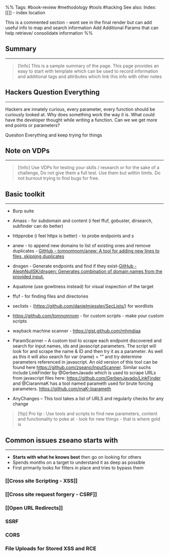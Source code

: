

%%
Tags: #book-review #methodology #tools #hacking 
See also: 
Index: [[]] - index location 

This is a commented section - wont see in the final render but can add useful info to map and search information
Add Additional Params that can help retrieve/ consolidate information
%%

## Summary 
---
> [!info] This is a sample summary of the page. This page provides an easy to start with template which can be used to record information and additional tags and attributes which link this info with other notes 

## Hackers Question Everything
---
Hackers are innately curious, every parameter, every function should be curiously looked at. Why does something work the way it is. What could have the developer thought while writing a function. Can we we get more end points or parameters?

Question Everything and keep trying for things

## Note on VDPs
---

>[!info] Use VDPs for testing your skills / research or for the sake of a challenge, Do not give them a full test. Use them but within limits. Do not burnout trying to find bugs for free.

## Basic toolkit
---
- Burp suite
- Amass - for subdomain and content (i feel ffuf, gobuster, dirsearch, subfinder can do better)
- httpprobe (i feel httpx is better) - to probe endpoints and s
- anew - to append new domains to list of existing ones and remove duplicates - [GitHub - tomnomnom/anew: A tool for adding new lines to files, skipping duplicates](https://github.com/tomnomnom/anew/tree/master)
- dnsgen - Generate endpoints and find if they exist-[GitHub - AlephNullSK/dnsgen: Generates combination of domain names from the provided input.](https://github.com/AlephNullSK/dnsgen)
- Aquatone (use gowitness instead) for visual inspection of the target
- ffuf - for finding files and directories
- seclists - (https://github.com/danielmiessler/SecLists/) for wordlists
- https://github.com/tomnomnom - for custom scripts - make your custom scripts
- wayback machine scanner - https://gist.github.com/mhmdiaa
- ParamScanner – A custom tool to scrape each endpoint discovered and search for input names, ids and javascript parameters. The script will look for  and scrape the name & ID and then try it as a parameter. As well as this it will also search for var {name} = “” and try determine parameters referenced in javascript. An old version of this tool can be found here https://github.com/zseano/InputScanner. Similar suchs include LinkFinder by @GerbenJavado which is used to scrape URLs from javascript files here: https://github.com/GerbenJavado/LinkFinder and @CiaranmaK has a tool named parameth used for brute forcing parameters. https://github.com/maK-/parameth 

- AnyChanges – This tool takes a list of URLS and regularly checks for any change

> [!tip] Pro tip : Use tools and scripts to find new parameters, content and functionality to poke at - look for new things - that is where gold is
> 

## Common issues zseano starts with
---
 - **Starts with what he knows best** then go on looking for others
 - Spends months on a target to understand it as deep as possible
 - First primarily looks for filters in place and tries to bypass them

### [[Cross site Scripting - XSS]]
### [[Cross site request forgery - CSRF]]

### [[Open URL Redirects]]
### SSRF
### CORS
### File Uploads for Stored XSS and RCE

